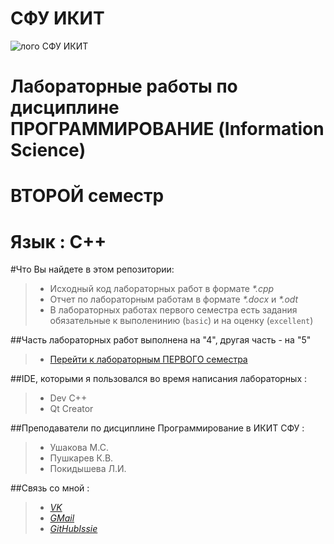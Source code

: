 СФУ ИКИТ
=====================

![лого СФУ ИКИТ](http://cs303104.vk.me/v303104705/38d3/RCd9ruiSIVw.jpg)

Лабораторные работы по дисциплине ПРОГРАММИРОВАНИЕ (Information Science)
=====================
ВТОРОЙ семестр
=====================


**Язык : C++**
=====================

#Что Вы найдете в этом репозитории:

> * Исходный код лабораторных работ в формате _*.cpp_
> * Отчет по лабораторным работам в формате _*.docx_ и _*.odt_
> * В лабораторных работах первого семестра есть задания обязательные к выполенинию (`basic`) и на оценку (`excellent`)

##Часть лабораторных работ выполнена на "4", другая часть - на "5"

> * [Перейти к лабораторным ПЕРВОГО семестра](https://github.com/ABBATnull/SFU-IKIT-LABY-PROG-1-SEMESTER)

##IDE, которыми я пользовался во время написания лабораторных :
> * Dev C++
> * Qt Creator

##Преподаватели по дисциплине Программирование в ИКИТ СФУ : 
> * Ушакова М.С.
> * Пушкарев К.В.
> * Покидышева Л.И.

##Связь со мной :
> * [_VK_](https://vk.com/a_b_b_a_t)
> * [_GMail_](mrabbat69@gmail.com)
> * [_GitHubIssie_](https://github.com/ABBATnull/SFU-IKIT-LABY-PROG-1-SEMESTER/issues)
